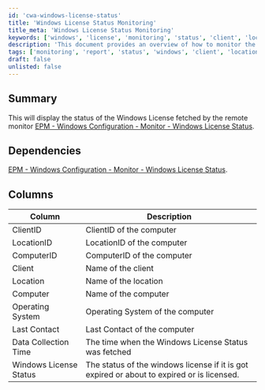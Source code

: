 ```yaml
---
id: 'cwa-windows-license-status'
title: 'Windows License Status Monitoring'
title_meta: 'Windows License Status Monitoring'
keywords: ['windows', 'license', 'monitoring', 'status', 'client', 'location', 'computer', 'operating', 'contact', 'data', 'collection']
description: 'This document provides an overview of how to monitor the status of Windows licenses using remote monitoring tools. It outlines the necessary dependencies, the columns used for reporting, and how to interpret the license status of Windows installations across various clients and locations.'
tags: ['monitoring', 'report', 'status', 'windows', 'client', 'location']
draft: false
unlisted: false
---
```

## Summary

This will display the status of the Windows License fetched by the remote monitor [EPM - Windows Configuration - Monitor - Windows License Status](https://proval.itglue.com/DOC-5078775-8269011).

## Dependencies

[EPM - Windows Configuration - Monitor - Windows License Status](https://proval.itglue.com/DOC-5078775-8269011).

## Columns

| Column                  | Description                                                       |
|------------------------|-------------------------------------------------------------------|
| ClientID               | ClientID of the computer                                          |
| LocationID             | LocationID of the computer                                        |
| ComputerID             | ComputerID of the computer                                        |
| Client                 | Name of the client                                               |
| Location               | Name of the location                                             |
| Computer               | Name of the computer                                             |
| Operating System       | Operating System of the computer                                  |
| Last Contact           | Last Contact of the computer                                      |
| Data Collection Time    | The time when the Windows License Status was fetched             |
| Windows License Status  | The status of the windows license if it is got expired or about to expired or is licensed. |


